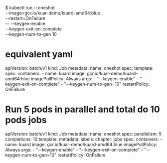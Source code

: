 
$ kubectl run -i oneshot \
 --image=gcr.io/kuar-demo/kuard-amd64:blue \
 --restart=OnFailure \
 -- --keygen-enable \
 --keygen-exit-on-complete \
 --keygen-num-to-gen 10



# equivalent yaml
apiVersion: batch/v1
kind: Job
metadata:
  name: oneshot
spec:
  template:
    spec:
      containers:
      - name: kuard
        image: gcr.io/kuar-demo/kuard-amd64:blue
        imagePullPolicy: Always
        args:
        - "--keygen-enable"
        - "--keygen-exit-on-complete"
        - "--keygen-num-to-gen=10"
      restartPolicy: OnFailure

# Run 5 pods in parallel and total do 10 pods jobs
apiVersion: batch/v1
kind: Job
metadata:
  name: oneshot
spec:
  parallelism: 5
  completions: 10
  template:
    metadata:
      labels:
        chapter: jobs
    spec:
      containers:
      - name: kuard
        image: gcr.io/kuar-demo/kuard-amd64:blue
        imagePullPolicy: Always
        args:
        - "--keygen-enable"
        - "--keygen-exit-on-complete"
        - "--keygen-num-to-gen=10"
      restartPolicy: OnFailure